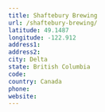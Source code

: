 ```yaml
---
title: Shaftebury Brewing
url: /shaftebury-brewing/
latitude: 49.1487
longitude: -122.912
address1: 
address2: 
city: Delta
state: British Columbia
code: 
country: Canada
phone: 
website: 
---
```


